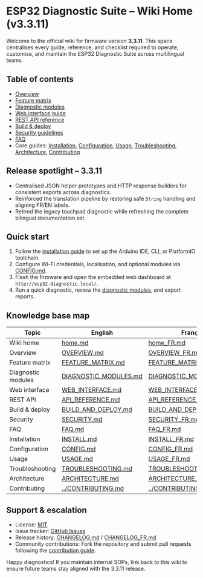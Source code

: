 # ESP32 Diagnostic Suite – Wiki Home (v3.3.11)

Welcome to the official wiki for firmware version **3.3.11**. This space centralises every guide, reference, and checklist required
to operate, customise, and maintain the ESP32 Diagnostic Suite across multilingual teams.

## Table of contents
- [Overview](OVERVIEW.md)
- [Feature matrix](FEATURE_MATRIX.md)
- [Diagnostic modules](DIAGNOSTIC_MODULES.md)
- [Web interface guide](WEB_INTERFACE.md)
- [REST API reference](API_REFERENCE.md)
- [Build & deploy](BUILD_AND_DEPLOY.md)
- [Security guidelines](SECURITY.md)
- [FAQ](FAQ.md)
- Core guides: [Installation](INSTALL.md), [Configuration](CONFIG.md), [Usage](USAGE.md), [Troubleshooting](TROUBLESHOOTING.md),
  [Architecture](ARCHITECTURE.md), [Contributing](../CONTRIBUTING.md)

## Release spotlight – 3.3.11
- Centralised JSON helper prototypes and HTTP response builders for consistent exports across diagnostics.
- Reinforced the translation pipeline by restoring safe `String` handling and aligning FR/EN labels.
- Retired the legacy touchpad diagnostic while refreshing the complete bilingual documentation set.

## Quick start
1. Follow the [installation guide](INSTALL.md) to set up the Arduino IDE, CLI, or PlatformIO toolchain.
2. Configure Wi-Fi credentials, localisation, and optional modules via [CONFIG.md](CONFIG.md).
3. Flash the firmware and open the embedded web dashboard at `http://esp32-diagnostic.local/`.
4. Run a quick diagnostic, review the [diagnostic modules](DIAGNOSTIC_MODULES.md), and export reports.

## Knowledge base map
| Topic | English | Français |
|-------|---------|----------|
| Wiki home | [home.md](home.md) | [home_FR.md](home_FR.md) |
| Overview | [OVERVIEW.md](OVERVIEW.md) | [OVERVIEW_FR.md](OVERVIEW_FR.md) |
| Feature matrix | [FEATURE_MATRIX.md](FEATURE_MATRIX.md) | [FEATURE_MATRIX_FR.md](FEATURE_MATRIX_FR.md) |
| Diagnostic modules | [DIAGNOSTIC_MODULES.md](DIAGNOSTIC_MODULES.md) | [DIAGNOSTIC_MODULES_FR.md](DIAGNOSTIC_MODULES_FR.md) |
| Web interface | [WEB_INTERFACE.md](WEB_INTERFACE.md) | [WEB_INTERFACE_FR.md](WEB_INTERFACE_FR.md) |
| REST API | [API_REFERENCE.md](API_REFERENCE.md) | [API_REFERENCE_FR.md](API_REFERENCE_FR.md) |
| Build & deploy | [BUILD_AND_DEPLOY.md](BUILD_AND_DEPLOY.md) | [BUILD_AND_DEPLOY_FR.md](BUILD_AND_DEPLOY_FR.md) |
| Security | [SECURITY.md](SECURITY.md) | [SECURITY_FR.md](SECURITY_FR.md) |
| FAQ | [FAQ.md](FAQ.md) | [FAQ_FR.md](FAQ_FR.md) |
| Installation | [INSTALL.md](INSTALL.md) | [INSTALL_FR.md](INSTALL_FR.md) |
| Configuration | [CONFIG.md](CONFIG.md) | [CONFIG_FR.md](CONFIG_FR.md) |
| Usage | [USAGE.md](USAGE.md) | [USAGE_FR.md](USAGE_FR.md) |
| Troubleshooting | [TROUBLESHOOTING.md](TROUBLESHOOTING.md) | [TROUBLESHOOTING_FR.md](TROUBLESHOOTING_FR.md) |
| Architecture | [ARCHITECTURE.md](ARCHITECTURE.md) | [ARCHITECTURE_FR.md](ARCHITECTURE_FR.md) |
| Contributing | [../CONTRIBUTING.md](../CONTRIBUTING.md) | [../CONTRIBUTING_FR.md](../CONTRIBUTING_FR.md) |

## Support & escalation
- License: [MIT](../LICENSE)
- Issue tracker: [GitHub Issues](https://github.com/ESP32-Diagnostic/ESP32-Diagnostic/issues)
- Release history: [CHANGELOG.md](../CHANGELOG.md) / [CHANGELOG_FR.md](../CHANGELOG_FR.md)
- Community contributions: Fork the repository and submit pull requests following the [contribution guide](../CONTRIBUTING.md).

Happy diagnostics! If you maintain internal SOPs, link back to this wiki to ensure future teams stay aligned with the 3.3.11 release.
